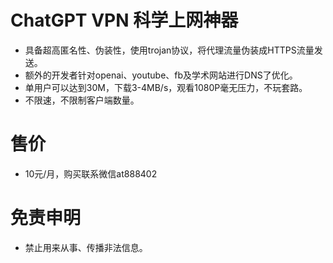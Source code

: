 # ChatGPT VPN 科学上网神器
- 具备超高匿名性、伪装性，使用trojan协议，将代理流量伪装成HTTPS流量发送。
- 额外的开发者针对openai、youtube、fb及学术网站进行DNS了优化。
- 单用户可以达到30M，下载3-4MB/s，观看1080P毫无压力，不玩套路。
- 不限速，不限制客户端数量。

# 售价
- 10元/月，购买联系微信at888402


# 免责申明
- 禁止用来从事、传播非法信息。
